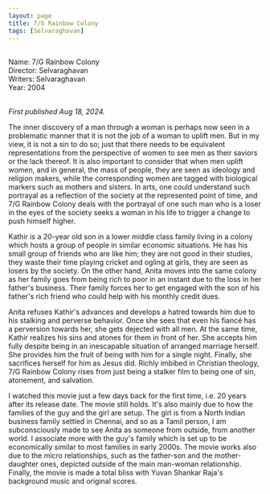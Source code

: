 ```yaml
---
layout: page
title: 7/G Rainbow Colony
tags: [Selvaraghavan]
---
```


<br>
Name: 7/G Rainbow Colony<br>
Director: Selvaraghavan<br>
Writers: Selvaraghavan<br>
Year: 2004<br>
<br>

_First published Aug 18, 2024._<br>

The inner discovery of a man through a woman is perhaps now seen in a problematic manner that it is not the job of a woman to uplift men. But in my view, it is not a sin to do so; just that there needs to be equivalent representations from the perspective of women to see men as their saviors or the lack thereof. It is also important to consider that when men uplift women, and in general, the mass of people, they are seen as ideology and religion makers, while the corresponding women are tagged with biological markers such as mothers and sisters. In arts, one could understand such portrayal as a reflection of the society at the represented point of time, and 7/G Rainbow Colony deals with the portrayal of one such man who is a loser in the eyes of the society seeks a woman in his life to trigger a change to push himself higher. 

Kathir is a 20-year old son in a lower middle class family living in a colony which hosts a group of people in similar economic situations. He has his small group of friends who are like him; they are not good in their studies, they waste their time playing cricket and ogling at girls, they are seen as losers by the society. On the other hand, Anita moves into the same colony as her family goes from being rich to poor in an instant due to the loss in her father's business. Their family forces her to get engaged with the son of his father's rich friend who could help with his monthly credit dues. 

Anita refuses Kathir's advances and develops a hatred towards him due to his stalking and perverse behavior. Once she sees that even his fiancé has a perversion towards her, she gets dejected with all men. At the same time, Kathir realizes his sins and atones for them in front of her. She accepts him fully despite being in an inescapable situation of arranged marriage herself. She provides him the fruit of being with him for a single night. Finally, she sacrifices herself for him as Jesus did. Richly imbibed in Christian theology, 7/G Rainbow Colony rises from just being a stalker film to being one of sin, atonement, and salvation. 

I watched this movie just a few days back for the first time, i.e. 20 years after its release date. The movie still holds. It's also mainly due to how the families of the guy and the girl are setup. The girl is from a North Indian business family settled in Chennai, and so as a Tamil person, I am subconsciously made to see Anita as someone from outside, from another world. I associate more with the guy's family which is set up to be economically similar to most families in early 2000s. The movie works also due to the micro relationships, such as the father-son and the mother-daughter ones, depicted outside of the main man-woman relationship. Finally, the movie is made a total bliss with Yuvan Shankar Raja's background music and original scores. 
